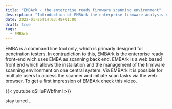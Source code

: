```yaml
---
title: "EMBArk - the enterprise ready firmware scanning environment"
description: "Introduction of EMBArk the enterprise firmware analysis environment"
date: 2022-01-25T14:03:48+01:00
draft: true
tags:
  - EMBArk
---
```


EMBA is a command line tool only, which is primarly designed for penetration testers. In contradiction to this, EMBArk is the enterprise ready front-end wich uses EMBA as scanning back end.
EMBArk is a web based front end which allows the installation and the management of the firmware scanning environment on one central system. Via EMBArk it is possible for multiple users to access the scanner and initiate scan tasks via the web browser.
To get a first impression of EMBArk check this video.

{{< youtube qSHuPWbfhmI >}}

stay tuned ...
